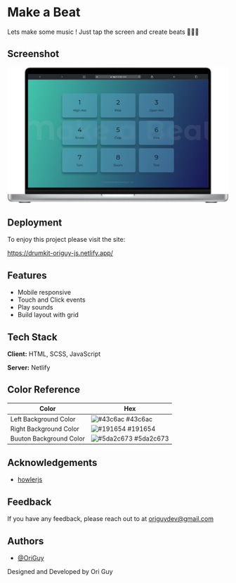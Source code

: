 
# Make a Beat

Lets make some music !
Just tap the screen and create beats 🎵🎶🎹
## Screenshot

![App Screenshot](https://github.com/OriGuyUniqueDev/drumKit_js/blob/main/assets/images/screenshot.png?raw=true)


## Deployment

To enjoy this project please visit the site:

https://drumkit-origuy-js.netlify.app/

## Features
- Mobile responsive
- Touch and Click events 
- Play sounds
- Build layout with grid


## Tech Stack

**Client:** HTML, SCSS, JavaScript

**Server:** Netlify

## Color Reference

| Color             | Hex                                                                |
| ----------------- | ------------------------------------------------------------------ |
| Left Background Color | ![#43c6ac](https://via.placeholder.com/10/43c6ac?text=+) #43c6ac |
| Right Background Color  | ![#191654](https://via.placeholder.com/10/191654?text=+) #191654 |
| Buuton Background Color | ![#5da2c673](https://via.placeholder.com/10/5da2c673?text=+) #5da2c673 |



## Acknowledgements

 - [howlerjs](https://howlerjs.com/)



## Feedback

If you have any feedback, please reach out to at origuydev@gmail.com


## Authors

- [@OriGuy](https://github.com/OriGuyUniqueDev?tab=projects&type=classic)




Designed and Developed by Ori Guy

